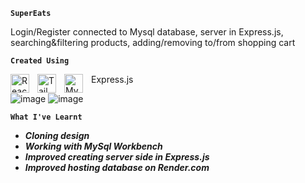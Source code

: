 **`SuperEats`**

Login/Register connected to Mysql database, server in Express.js, searching&filtering products, adding/removing to/from shopping cart 

**`Created Using`**

<img align="left" alt="React" width="30px" style="padding-right:10px;" src="https://cdn.jsdelivr.net/gh/devicons/devicon/icons/react/react-original.svg" />
<img align="left" alt="Tailwind" width="30px" style="padding-right:10px;" src="https://cdn.jsdelivr.net/gh/devicons/devicon/icons/tailwindcss/tailwindcss-plain.svg" />
<img align="left" alt="Mysql" width="30px" style="padding-right:10px;" src="https://cdn.jsdelivr.net/gh/devicons/devicon/icons/mysql/mysql-original.svg" />
Express.js

![image](https://github.com/KwiecienKamil/SuperEats/assets/125808627/2f695376-77d3-48d2-99bf-c708acc0d4bf)
![image](https://github.com/KwiecienKamil/SuperEats/assets/125808627/bc714074-3d38-42b9-91ad-b1bfa695aa2f)

**`What I've Learnt`**
+ ***Cloning design***
+ ***Working with MySql Workbench***
+ ***Improved creating server side in Express.js***
+ ***Improved hosting database on Render.com***



